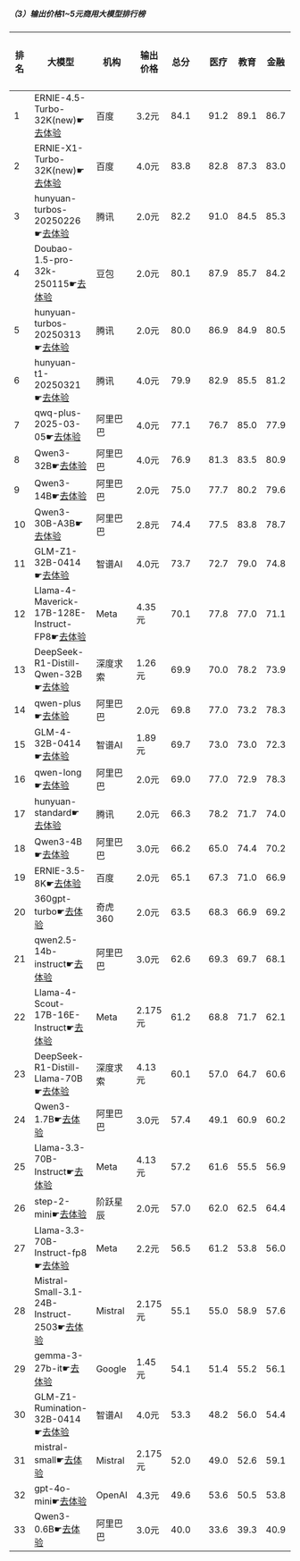 ##### （3）输出价格1~5元商用大模型排行榜
|排名|大模型|机构|输出价格|总分| |医疗|教育|金融|法律|行政公务|心理健康|推理与数学计算|语言与指令遵从|
|---|-----|---|-------|---|-|----|---|---|---|------|-------|-----------|------------|
|1|ERNIE-4.5-Turbo-32K(new)☛[去体验](https://nonelinear.com/static/modelcompare.html?type=proprietary)|百度|3.2元|84.1| |        91.2|89.1|86.7|88.7|        74.0|80.5|        77.0|85.4|
|2|ERNIE-X1-Turbo-32K(new)☛[去体验](https://nonelinear.com/static/modelcompare.html?type=proprietary)|百度|4.0元|83.8| |        82.8|87.3|83.0|81.1|        96.7|75.0|        79.7|85.2|
|3|hunyuan-turbos-20250226☛[去体验](https://nonelinear.com/static/modelcompare.html?type=proprietary)|腾讯|2.0元|82.2| |        91.0|84.5|85.3|82.6|        79.8|86.5|        64.8|83.0|
|4|Doubao-1.5-pro-32k-250115☛[去体验](https://nonelinear.com/static/modelcompare.html?type=proprietary)|豆包|2.0元|80.1| |        87.9|85.7|84.2|71.2|        80.0|82.8|        66.6|82.8|
|5|hunyuan-turbos-20250313☛[去体验](https://nonelinear.com/static/modelcompare.html?type=proprietary)|腾讯|2.0元|80.0| |        86.9|84.9|80.5|72.4|        84.5|81.7|        66.1|82.9|
|6|hunyuan-t1-20250321☛[去体验](https://nonelinear.com/static/modelcompare.html?type=proprietary)|腾讯|4.0元|79.9| |        82.9|85.5|81.2|68.9|        88.5|78.9|        73.6|79.3|
|7|qwq-plus-2025-03-05☛[去体验](https://nonelinear.com/static/modelcompare.html?type=proprietary)|阿里巴巴|4.0元|77.1| |        76.7|85.0|77.9|62.2|        85.2|75.0|        78.7|76.3|
|8|Qwen3-32B☛[去体验](https://nonelinear.com/static/modelcompare.html?type=open-source)|阿里巴巴|4.0元|76.9| |        81.3|83.5|80.9|64.5|        73.3|75.4|        79.6|76.3|
|9|Qwen3-14B☛[去体验](https://nonelinear.com/static/modelcompare.html?type=open-source)|阿里巴巴|2.0元|75.0| |        77.7|80.2|79.6|62.2|        73.3|68.8|        79.7|78.8|
|10|Qwen3-30B-A3B☛[去体验](https://nonelinear.com/static/modelcompare.html?type=open-source)|阿里巴巴|2.8元|74.4| |        77.5|83.8|78.7|51.1|        66.7|74.8|        81.7|80.7|
|11|GLM-Z1-32B-0414☛[去体验](https://nonelinear.com/static/modelcompare.html?type=open-source)|智谱AI|4.0元|73.7| |        72.7|79.0|74.8|62.2|        80.0|69.9|        75.1|76.1|
|12|Llama-4-Maverick-17B-128E-Instruct-FP8☛[去体验](https://nonelinear.com/static/modelcompare.html?type=open-source)|Meta|4.35元|70.1| |        77.8|77.0|71.1|48.1|        70.4|72.5|        67.3|76.6|
|13|DeepSeek-R1-Distill-Qwen-32B☛[去体验](https://nonelinear.com/static/modelcompare.html?type=open-source)|深度求索|1.26元|69.9| |        70.0|78.2|73.9|51.8|        77.6|66.5|        67.4|73.9|
|14|qwen-plus☛[去体验](https://nonelinear.com/static/modelcompare.html?type=proprietary)|阿里巴巴|2.0元|69.8| |        77.0|73.2|78.3|49.2|        75.1|74.6|        58.2|73.2|
|15|GLM-4-32B-0414☛[去体验](https://nonelinear.com/static/modelcompare.html?type=open-source)|智谱AI|1.89元|69.7| |        73.0|73.0|72.3|54.5|        80.1|65.1|        63.0|76.8|
|16|qwen-long☛[去体验](https://nonelinear.com/static/modelcompare.html?type=proprietary)|阿里巴巴|2.0元|69.0| |        77.0|72.9|78.3|49.7|        72.4|74.1|        55.3|71.9|
|17|hunyuan-standard☛[去体验](https://nonelinear.com/static/modelcompare.html?type=proprietary)|腾讯|2.0元|66.3| |        78.2|71.7|74.0|40.6|        68.0|73.8|        50.9|72.9|
|18|Qwen3-4B☛[去体验](https://nonelinear.com/static/modelcompare.html?type=open-source)|阿里巴巴|3.0元|66.2| |        65.0|74.4|70.2|44.4|        60.0|65.2|        73.8|76.8|
|19|ERNIE-3.5-8K☛[去体验](https://nonelinear.com/static/modelcompare.html?type=proprietary)|百度|2.0元|65.1| |        67.3|71.0|66.9|55.0|        73.5|54.8|        56.4|75.8|
|20|360gpt-turbo☛[去体验](https://nonelinear.com/static/modelcompare.html?type=proprietary)|奇虎360|2.0元|63.5| |        68.3|66.9|69.2|45.1|        71.3|56.3|        57.7|72.8|
|21|qwen2.5-14b-instruct☛[去体验](https://nonelinear.com/static/modelcompare.html?type=open-source)|阿里巴巴|3.0元|62.6| |        69.3|69.7|68.1|45.4|        65.7|56.8|        53.1|73.1|
|22|Llama-4-Scout-17B-16E-Instruct☛[去体验](https://nonelinear.com/static/modelcompare.html?type=open-source)|Meta|2.175元|61.2| |        68.8|71.7|62.1|31.8|        58.0|66.8|        58.3|72.3|
|23|DeepSeek-R1-Distill-Llama-70B☛[去体验](https://nonelinear.com/static/modelcompare.html?type=open-source)|深度求索|4.13元|60.1| |        57.0|64.7|60.6|34.7|        71.4|59.4|        63.7|69.5|
|24|Qwen3-1.7B☛[去体验](https://nonelinear.com/static/modelcompare.html?type=open-source)|阿里巴巴|3.0元|57.4| |        49.1|60.9|60.2|34.5|        50.0|63.2|        68.5|73.1|
|25|Llama-3.3-70B-Instruct☛[去体验](https://nonelinear.com/static/modelcompare.html?type=open-source)|Meta|4.13元|57.2| |        61.6|55.5|56.9|29.9|        64.6|64.2|        54.0|71.1|
|26|step-2-mini☛[去体验](https://nonelinear.com/static/modelcompare.html?type=proprietary)|阶跃星辰|2.0元|57.0| |        62.0|62.5|64.4|47.8|        52.9|40.4|        54.9|71.5|
|27|Llama-3.3-70B-Instruct-fp8☛[去体验](https://nonelinear.com/static/modelcompare.html?type=open-source)|Meta|2.2元|56.5| |        61.2|53.8|56.0|29.2|        61.9|64.2|        54.9|71.1|
|28|Mistral-Small-3.1-24B-Instruct-2503☛[去体验](https://nonelinear.com/static/modelcompare.html?type=open-source)|Mistral|2.175元|55.1| |        55.0|58.9|57.6|33.3|        61.3|46.3|        57.5|71.3|
|29|gemma-3-27b-it☛[去体验](https://nonelinear.com/static/modelcompare.html?type=open-source)|Google|1.45元|54.1| |        51.4|55.2|56.1|21.3|        69.6|53.0|        60.0|66.0|
|30|GLM-Z1-Rumination-32B-0414☛[去体验](https://nonelinear.com/static/modelcompare.html?type=open-source)|智谱AI|4.0元|53.3| |        48.2|56.0|54.4|38.9|        56.7|46.3|        62.0|64.2|
|31|mistral-small☛[去体验](https://nonelinear.com/static/modelcompare.html?type=proprietary)|Mistral|2.175元|52.0| |        49.0|52.6|59.1|23.5|        60.8|47.8|        54.9|68.5|
|32|gpt-4o-mini☛[去体验](https://nonelinear.com/static/modelcompare.html?type=proprietary)|OpenAI|4.3元|49.6| |        53.6|50.5|53.8|22.5|        47.5|49.0|        52.9|66.9|
|33|Qwen3-0.6B☛[去体验](https://nonelinear.com/static/modelcompare.html?type=open-source)|阿里巴巴|3.0元|40.0| |        33.6|39.3|40.9|17.8|        46.7|22.3|        52.5|67.1|
    
